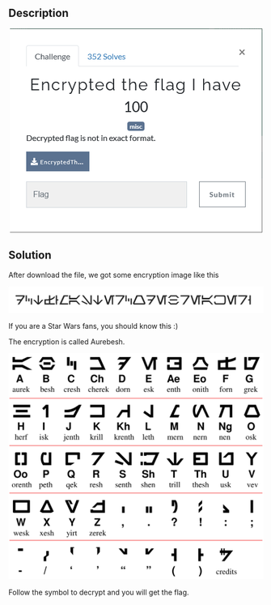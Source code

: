 ## Description

<p align="center">
<img src="Image/image-20210518160504264.png">
</p>

## Solution

After download the file, we got some encryption image like this 

<p align="center">
<img src="Image/EncryptedTheFlagIHave.png">
</p>

If you are a Star Wars fans, you should know this :)

The encryption is called Aurebesh.

<p align="center">
<img src="Image/1200px-Star-Wars-aurek-besh-alphabet-chart.svg.png">
</p>

Follow the symbol to decrypt and you will get the flag.

